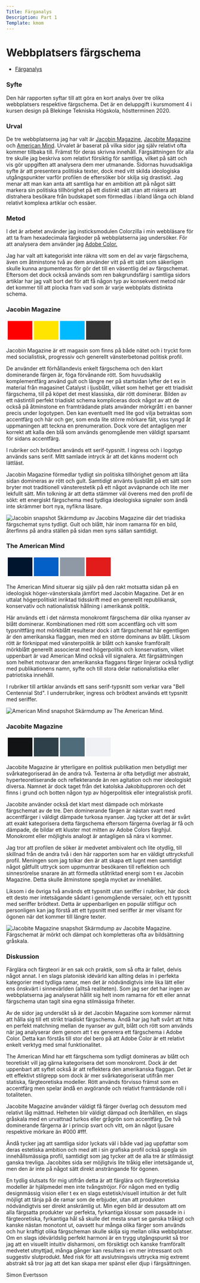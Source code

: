 ```yaml
---
Title: Färganalys
Description: Part 1
Template: kmom
---
```


Webbplatsers färgschema
=======================

* [Färganalys](01_colors)

### Syfte

Den här rapporten syftar till att göra en kort analys över tre olika webbplatsers respektive färgschema. Det är en deluppgift i kursmoment 4 i kursen design på Blekinge Tekniska Högskola, höstterminen 2020.

### Urval

De tre webbplatserna jag har valt är <a href="https://jacobinmag.com/">Jacobin Magazine</a>, <a href="https://jacobitemag.com/">Jacobite Magazine</a> och <a href="https://americanmind.org/">American Mind</a>. Urvalet är baserat på vilka sidor jag själv relativt ofta kommer tillbaka till. Främst för deras skrivna innehåll. Färgsättningen för alla tre skulle jag beskriva som relativt försiktig för samtliga, vilket på sätt och vis gör uppgiften att analysera dem mer utmanande. Sidornas huvudsakliga syfte är att presentera politiska texter, dock med vitt skilda ideologiska utgångspunkter varför profilen de eftersöker bör skilja sig drastiskt. Jag menar att man kan anta att samtliga har en ambition att på något sätt markera sin politiska tillhörighet på ett distinkt sätt utan att riskera att distrahera besökare från budskapet som förmedlas i ibland långa och ibland relativt komplexa artiklar och essäer.

### Metod

I det är arbetet använder jag insticksmodulen Colorzilla i min webbläsare för att ta fram hexadecimala färgkoder på webbplatserna jag undersöker. För att analysera dem använder jag <a href="https://color.adobe.com/create/color-wheel">Adobe Color.</a>

Jag har valt att kategoriskt inte räkna vitt som en del av varje färgschema, även om åtminstone två av dem använder vitt på ett sätt som säkerligen skulle kunna argumenteras för gör det till en väsentlig del av färgschemat. Eftersom det dock också används som ren bakgrundsfärg i samtliga sidors artiklar har jag valt bort det för att få någon typ av konsekvent metod när det kommer till att plocka fram vad som är varje webbplats distinkta schema.

### Jacobin Magazine

<table style="border-spacing: 4px; border-collapse: separate">
<tr>
<td style="height: 50px; width: 50px; background-color: #FF0000">
<td style="height: 50px; width: 50px; background-color: #FFE400">
<td style="height: 50px; width: 50px; background-color: #00BAFF">
<td style="height: 50px; width: 50px; background-color: #333333">
</tr>
</table>

Jacobin Magazine är ett magasin som finns på både nätet och i tryckt form med socialistisk, progressiv och generellt vänsterbetonad politisk profil.

De använder ett förhållandevis enkelt färgschema och den klart dominerande färgen är, föga förvånande rött. Som huvudsaklig komplementfärg använd gult och längre ner på startsidan lyfter de t ex in material från magasinet Catalyst i ljusblått, vilket som helhet ger ett triadiskt färgschema, till på köpet det mest klassiska, där rött dominerar. Bilden av ett nästintill perfekt triadiskt schema kompliceras dock något av att de också på åtminstone en framträdande plats använder mörkgrått i en banner precis under logotypen. Den kan eventuellt med lite god vilja betraktas som accentfärg och här och ger, som enda lite större mörkare fält, viss tyngd åt uppmaningen att teckna en prenumeration. Dock vore det antagligen mer korrekt att kalla den blå som används genomgående men väldigt sparsamt för sidans accentfärg.

I rubriker och brödtext används ett serif-typsnitt. I ingress och i logotyp används sans serif. Mitt samlade intryck är att det känns modernt och lättläst.

Jacobin Magazine förmedlar tydligt sin politiska tillhörighet genom att låta sidan domineras av rött och gult. Samtidigt använts ljusblått på ett sätt som bryter mot traditionell vänsterestetik på ett något avväpnande och lite mer lekfullt sätt. Min tolkning är att detta stämmer väl överens med den profil de sökt: ett energiskt färgschema med tydliga ideologiska signaler som ändå inte skrämmer bort nya, nyfikna läsare.

![Jacobin snapshot](../assets/img/jacobin.png)
Skärmdump av Jacobins Magazine där det triadiska färgschemat syns tydligt. Gult och blått, här inom ramarna för en bild, återfinns på andra ställen på sidan men syns sällan samtidigt.

### The American Mind

<table style="border-spacing: 4px; border-collapse: separate">
<tr>
<td style="height: 50px; width: 50px; background-color: #01162E">
<td style="height: 50px; width: 50px; background-color: #045FC7">
<td style="height: 50px; width: 50px; background-color: #8F99A5">
<td style="height: 50px; width: 50px; background-color: #E21B1B">
</tr>
</table>

The American Mind situerar sig själv på den rakt motsatta sidan på en ideologisk höger-vänsterskala jämfört med Jacobin Magazine. Det är en uttalat högerpolitiskt inriktad tidsskrift med en generellt republikansk, konservativ och nationalistisk hållning i amerikansk politik.

Här används ett i det närmsta monokromt färgschema där olika nyanser av blått dominerar. Kombinationen med rött som accentfärg och vitt som typsnittfärg mot mörkblått resulterar dock i att färgschemat här egentligen är den amerikanska flaggan, men med en större dominans av blått. Liksom rött är förknippat med vänsterpolitik är blått och kanske framförallt mörkblått generellt associerat med högerpolitik och konservatism, vilket uppenbart är vad American Mind också vill signalera. Att färgsättningen som helhet motsvarar den amerikanska flaggans färger linjerar också tydligt med publikationens namn, syfte och till stora delar nationalistiska eller patriotiska innehåll.

I rubriker till artiklar används ett sans serif-typsnitt som verkar vara "Bell Centennial Std". I underrubriker, ingress och brödtext används ett typsnitt med seriffer.

![American Mind snapshot](../assets/img/americanmind.png)
Skärmdump av The American Mind.

### Jacobite Magazine

<table style="border-spacing: 4px; border-collapse: separate">
<tr>
<td style="height: 50px; width: 50px; background-color: #121315">
<td style="height: 50px; width: 50px; background-color: #2E4049">
<td style="height: 50px; width: 50px; background-color: #4F6C7A">
<td style="height: 50px; width: 50px; background-color: #F0F1F5">
</tr>
</table>

Jacobite Magazine är ytterligare en politisk publikation men betydligt mer svårkategoriserad än de andra två. Texterna är ofta betydligt mer abstrakt, hyperteoretiserande och reflekterande än ren agitation och mer ideologiskt diversa. Namnet är dock taget från det katolska Jakobitupproren och det finns i grund och botten någon typ av högerpolitisk eller integralistisk profil. 

Jacobite använder också det klart mest dämpade och mörkaste färgschemat av de tre. Den dominerande färgen är nästan svart med accentfärger i väldigt dämpade turkosa nyanser. Jag tycker att det är svårt att exakt kategorisera detta färgschema eftersom färgerna överlag är få och dämpade, de bildar ett kluster mot mitten av Adobe Colors färghjul. Monokromt eller möjligtvis analogt är antagligen så nära vi kommer.

Jag tror att profilen de söker är medvetet ambivalent och lite otydlig, till skillnad från de andra två i den här rapporten som har en väldigt uttrycksfull profil. Meningen som jag tolkar den är att skapa ett lugnt men samtidigt något gåtfullt uttryck som uppmuntrar besökaren till reflektion och sinnesrörelse snarare än att förmedla utåtriktad energi som t ex Jacobin Magazine. Detta skulle åtminstone spegla mycket av innehållet.

Liksom i de övriga två används ett typsnitt utan seriffer i rubriker, här dock ett desto mer intetsägande sådant i genomgående versaler, och ett typsnitt med seriffer brödtext. Detta är uppenbarligen en populär stilfigur och personligen kan jag förstå att ett typsnitt med seriffer är mer vilsamt för ögonen när det kommer till längre texter. 

![Jacobite Magazine snapshot](../assets/img/jacobite.png)
Skärmdump av Jacobite Magazine. Färgschemat är mörkt och dämpat och kompletteras ofta av bildsättning gråskala.

### Diskussion

Färglära och färgteori är en sak och praktik, som så ofta är fallet, delvis något annat. I en slags platonisk idévärld kan allting delas in i perfekta kategorier med tydliga ramar, men det är nödvändigtvis inte lika lätt eller ens önskvärt i sinnevärlden (alltså realiteten). Som jag ser det har ingen av webbplatserna jag analyserat hållit sig helt inom ramarna för ett eller annat färgschema utan tagit sina egna stilmässiga friheter. 

Av de sidor jag undersökt så är det Jacobin Magazine som kommer närmst att hålla sig till ett strikt triadiskt färgschema. Ändå har jag haft svårt att hitta en perfekt matchning mellan de nyanser av gult, blått och rött som används när jag analyserar dem genom att t ex generera ett färgschema i Adobe Color. Detta kan förstås till stor del bero på att Adobe Color är ett relativt enkelt verktyg med smal funktionalitet. 

The American Mind har ett färgschema som tydligt domineras av blått och teoretiskt vill jag gärna kategorisera det som monokromt. Dock är det uppenbart att syftet också är att reflektera den amerikanska flaggan. Det är ett effektivt stilgrepp som dock är mer svårkategoriserat utifrån mer statiska, färgteoretiska modeller. Rött används förvisso främst som en accentfärg men spelar ändå en avgörande och relativt framträdande roll i totaliteten. 

Jacobite Magazine använder väldigt få färger överlag och dessutom med relativt låg mättnad. Helheten blir väldigt dämpad och återhållen, en slags gråskala med en urvattnad turkos eller grågrön som accentfärg. De två dominerande färgerna är i princip svart och vitt, om än något ljusare respektive mörkare än #000 #fff. 

Ändå tycker jag att samtliga sidor lyckats väl i både vad jag uppfattar som deras estetiska ambition och med att i sin grafiska profil också spegla sin innehållsmässiga profil, samtidigt som jag tycker att de alla tre är stilmässigt ganska trevliga. Jacobites sida ser möjligtvis lite tråkig eller intetsägande ut, men den är inte på något sätt direkt ansträngande för ögonen. 

En tydlig slutsats för mig utifrån detta är att färglära och färgteoretiska modeller är hjälpmedel men inte tvångströjor. För någon med en tydlig designmässig vision eller t ex en slags estetisk/visuell intuition är det fullt möjligt att tänja på de ramar som de erbjuder, utan att produkten nödvändigtvis ser direkt anskrämlig ut. Min egen bild är dessutom att om alla färgsatta produkter var perfekta, fyrkantiga klossar som passade in i färgteoretiska, fyrkantiga hål så skulle det mesta snart se ganska tråkigt och kanske nästan monotont ut, oavsett hur många olika färger som används och hur kraftigt olika färgscheman skulle skilja sig mellan olika webbplatser. Om en slags idévärldslig perfekt harmoni är en trygg utgångspunkt så tror jag att en visuellt intuitiv disharmoni, om försiktigt och kanske framförallt medvetet utnyttjad, många gånger kan resultera i en mer intressant och suggestiv slutprodukt. Med risk för att avslutningsvis uttrycka mig extremt abstrakt så tror jag att det kan skapa mer spänst eller djup i färgsättningen.

Simon Evertsson
